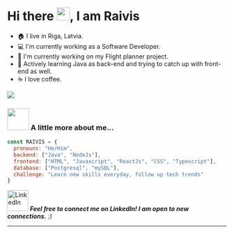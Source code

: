 
<h1 align="left" id="macropower-title">Hi there <img src="https://github.com/MartinHeinz/MartinHeinz/blob/2c8183ecfed52696e2f657d13228c6c056385262/wave.gif" width="30px">, I am Raivis</h1>

- :house: I live in Riga, Latvia.
- :computer: I'm currently working as a Software Developer.
- :dart: I'm currently working on my Flight planner project.
- :book: Actively learning Java as back-end and trying to catch up with front-end as well.
- :coffee: I love coffee.

<a href="#Zelchs-title">
<img align="center" src="https://github-readme-stats.vercel.app/api/top-langs/?username=Zelchs&layout=compact&theme=buefy&hide_border=true" />
</a>

### <img src="https://media.giphy.com/media/VgCDAzcKvsR6OM0uWg/giphy.gif" width="50"> A little more about me...  

```javascript
const RAIVIS = {
  pronouns: "He/Him",
  backend: ["Java", "NodeJs"],
  frontend: ["HTML", "Javascript", "ReactJs", "CSS", "Typescript"],
  database: ["Postgresql", "mySQL"],
  challenge: "Learn new skills everyday, follow up tech trends"
}
```

 <a href="https://www.linkedin.com/in/raivis-zelcs">
    <img alt="LinkedIn" title="LinkedIn" height="48" width="48" src="https://cdn.simpleicons.org/linkedin"></a> <em><b>Feel free to connect me on LinkedIn! I am open to new connections.</b> :)</em>

---
